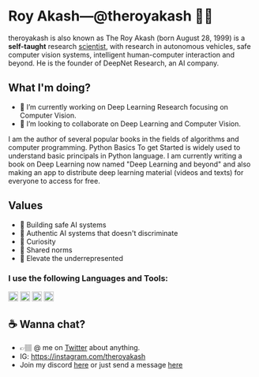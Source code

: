 # Roy Akash&mdash;@theroyakash 👋🏽

theroyakash is also known as The Roy Akash (born August 28, 1999) is a **self-taught** research [scientist](https://g.co/kgs/zzwfzC), with research in autonomous vehicles, safe computer vision systems, intelligent human-computer interaction and beyond. He is the founder of DeepNet Research, an AI company.

## What I'm doing?
- 🔭 I’m currently working on Deep Learning Research focusing on Computer Vision.
- 👯 I’m looking to collaborate on Deep Learning and Computer Vision.

I am the author of several popular books in the fields of algorithms and computer programming. Python Basics To get Started is widely used to understand basic principals in Python language. I am currently writing a book on Deep Learning now named "Deep Learning and beyond" and also making an app to distribute deep learning material (videos and texts) for everyone to access for free.


## Values
- 🥽 Building safe AI systems<br>
- 🌟 Authentic AI systems that doesn't discriminate<br>
- 🍏 Curiosity<br>
- 🙌 Shared norms<br>
- 🚀 Elevate the underrepresented

### I use the following Languages and Tools:

<code><img height="20" src="https://f0.pngfuel.com/png/20/845/swift-apple-programming-language-xcode-books-png-clip-art-thumbnail.png"></code>
<code><img height="20" src="https://www.python.org/static/opengraph-icon-200x200.png"></code>
<code><img height="20" src="https://developer.apple.com/library/archive/documentation/ToolsLanguages/Conceptual/Xcode_Overview/Art/XcodeIcon_2x.png"></code>
<code><img height="20" src="https://avatars1.githubusercontent.com/u/28029853?s=280&v=4"></code>

## ☕️ Wanna chat?
- 👉🏽 @ me on [Twitter](https://twitter.com/theroyakash) about anything.<br>
- IG: https://instagram.com/theroyakash<br>
- Join my discord [here](https://discord.gg/TXQyQYa) or just send a message [here](https://www.iamroyakash.com/contact)


